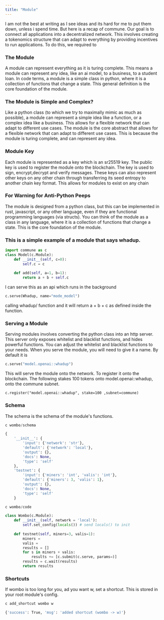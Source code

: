 ```yaml
---
title: "Module"
---
```


I am not the best at writing as I see ideas and its hard for me to put them down, unless i spend time. But here is a recap of commune. Our goal is to connect all applications into a decentralized network. This involves creating a tokenomics structure that can adapt to everything by providing incentives to run applications. To do this, we required to 

### The Module

A module can represent everything as it is turing complete. This means a module can represent any idea, like an ai model, to a business, to a student loan. In code terms, a module is a simple class in python, where it is a collection of functions that change a state. This general definition is the core foundation of the module.

### The Module is Simple and Complex? 

Like a python class (to which we try to maximally mimic as much as possible), a module can represent a simple idea like a function, or a complex idea like a business. This allows for a flexible network that can adapt to different use cases. The module is the core abstract that allows for a flexible network that can adapt to different use cases. This is because the module is turing complete, and can represent any idea.

### Module Key

Each module is represented as a key which is an sr25519 key. The public key is used to register the module onto the blockchain. The key is used to sign, encrypt,decrypt and verify messages. These keys can also represent other keys on any other chain through transferring its seed entropy to another chain key format. This allows for modules to exist on any chain

### For Warning for Anti-Python Peeps

The module is designed from a python class, but this can be implemented in rust, javascript, or any other language, even if they are functional programming languages (via structs). You can think of the module as a class in any language, where it is a collection of functions that change a state. This is the core foundation of the module.

### This is a simple example of a module that says whadup. 

```python
import commune as c
class Model(c.Module):
    def __init__(self, c=0):
        self.c = c
    
    def add(self, a=1, b=1):
        return a + b + self.c
```

I can serve this as an api which runs in the background 

```python
c.serve(Whadup, name="mode_model")
```

calling whadup/ function and it will return a + b + c as defined inside the function. 

### Serving a Module

Serving modules involves converting the python class into an http server. This server only exposes whitelist and blacklist functions, and hides powerful functions. You can adjust the whitelist and blacklist functions to your needs. 
When you serve the module, you will need to give it a name. By default it is 

```python
c.serve("model.openai::whadup")
```
This will serve the module onto the network. To register it onto the blockchain. The following stakes 100 tokens onto model.openai::whadup, onto the commune subnet.

```
c.register("model.openai::whadup", stake=100 ,subnet=commune)
```
### Schema

The schema is the schema of the module's functions.
```python
c wombo/schema

{
    '__init__': {
        'input': {'network': 'str'},
        'default': {'network': 'local'},
        'output': {},
        'docs': None,
        'type': 'self'
    },
    'testnet': {
        'input': {'miners': 'int', 'valis': 'int'},
        'default': {'miners': 3, 'valis': 1},
        'output': {},
        'docs': None,
        'type': 'self'
    }

c wombo/code

class Wombo(c.Module):
    def __init__(self, network = 'local'):
        self.set_config(locals()) # send locals() to init
    
    def testnet(self, miners=3, valis=1):
        miners =  
        valis = 
        results = []
        for s in miners + valis:
            results += [c.submit(c.serve, params=)]
        results = c.wait(results)
        return results
```

### Shortcuts

If wombo is too long for you, ad you want w, set a shortcut.
This is stored in your root module's config.

```bash
c add_shortcut wombo w

{'success': True, 'msg': 'added shortcut (wombo -> w)'}
```

